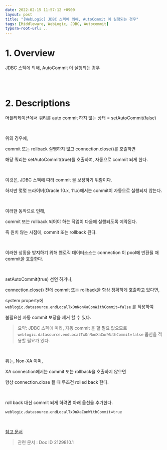 ```yaml
---
date: 2022-02-15 11:57:12 +0900
layout: post
title: "[WebLogic] JDBC 스펙에 의해, AutoCommit 이 실행되는 경우"
tags: [Middleware, WebLogic, JDBC, Autocommit]
typora-root-url: ..
---
```



# 1. Overview

JDBC 스펙에 의해, AutoCommit 이 실행되는 경우


<br><br>


# 2. Descriptions

어플리케이션에서 쿼리를 auto commit 하지 않는 상태 = setAutoCommit(false)

<br>

위의 경우에,

commit 또는 rollback 실행하지 않고 connection.close()를 호출하면

해당 쿼리는 setAutoCommit(true)를 호출하여, 자동으로 commit 되게 한다.

<br>

이것은, JDBC 스펙에 따라 commit 을 보장하기 위함이다.

하지만 몇몇 드라이버(Oracle 10.x, 11.x)에서는 commit이 자동으로 실행되지 않는다.

<br>

이러한 동작으로 인해,

commit 또는 rollback 되어야 하는 작업이 다음에 실행되도록 예약된다.

즉 원치 않는 시점에, commit 또는 rollback 된다.

<br>

이러한 상황을 방지하기 위해 웹로직 데이터소스는 connection 이 pool에 반환될 때 commit을 호출한다.

<br>

setAutoCommit(true) 선언 하거나,

connection.close() 전에 commit 또는 rollback을 항상 정확하게 호출하고 있다면,

system property에 `weblogic.datasource.endLocalTxOnNonXaConWithCommit=false` 를 적용하여

불필요한 자동 commit 보장을 제거 할 수 있다.

> 요약: JDBC 스펙에 따라, 자동 commit 을 할 필요 없으므로 `weblogic.datasource.endLocalTxOnNonXaConWithCommit=false` 옵션을 적용할 필요가 있다.

<br>

위는, Non-XA 이며,

XA connection에서는 commit 또는 rollback을 호출하지 않으면

항상 connection.close 될 때 무조건 rolled back 한다.

<br>

roll back 대신 commit 되게 하려면 아래 옵션을 추가한다.

`weblogic.datasource.endLocalTxOnXaConWithCommit=true`

<br>

[참고 문서](https://docs.oracle.com/middleware/1212/wls/JDBCA/transactions.htm#JDBCA152)

> 관련 문서 : Doc ID 2129810.1
